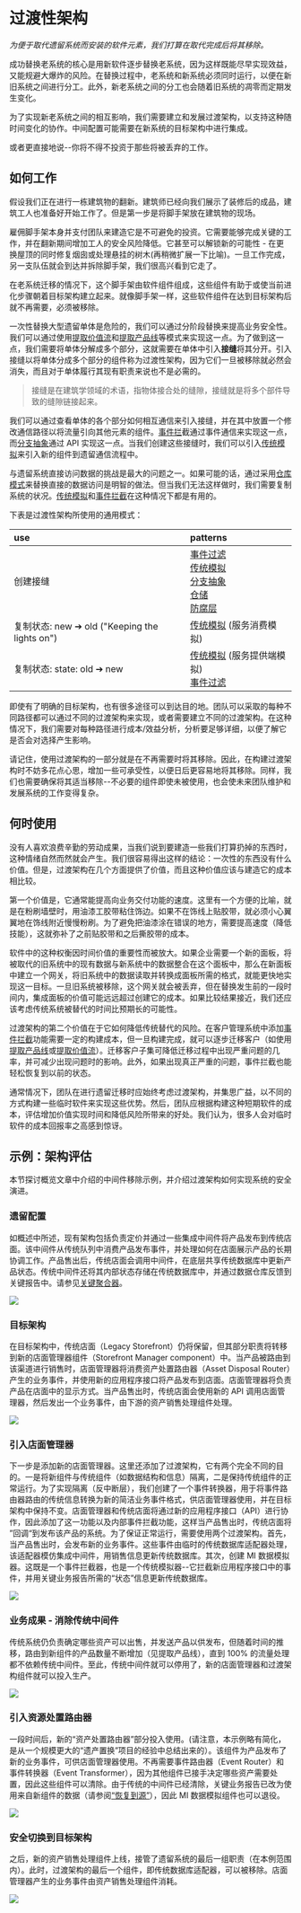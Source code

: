 # 过渡性架构

*为便于取代遗留系统而安装的软件元素，我们打算在取代完成后将其移除。*

成功替换老系统的核心是用新软件逐步替换老系统，因为这样既能尽早实现效益，又能规避大爆炸的风险。在替换过程中，老系统和新系统必须同时运行，以便在新旧系统之间进行分工。此外，新老系统之间的分工也会随着旧系统的凋零而定期发生变化。

为了实现新老系统之间的相互影响，我们需要建立和发展过渡架构，以支持这种随时间变化的协作。中间配置可能需要在新系统的目标架构中进行集成。

或者更直接地说--你将不得不投资于那些将被丢弃的工作。

## 如何工作

假设我们正在进行一栋建筑物的翻新。建筑师已经向我们展示了装修后的成品，建筑工人也准备好开始工作了。但是第一步是将脚手架放在建筑物的现场。

雇佣脚手架本身并支付团队来建造它是不可避免的投资。它需要能够完成关键的工作，并在翻新期间增加工人的安全风险降低。它甚至可以解锁新的可能性 - 在更换屋顶的同时修复烟囱或处理悬挂的树木(再稍微扩展一下比喻)。一旦工作完成，另一支队伍就会到达并拆除脚手架，我们很高兴看到它走了。

在老系统迁移的情况下，这个脚手架由软件组件组成，这些组件有助于或使当前进化步骤朝着目标架构建立起来。就像脚手架一样，这些软件组件在达到目标架构后就不再需要，必须被移除。

一次性替换大型遗留单体是危险的，我们可以通过分阶段替换来提高业务安全性。我们可以通过使用[提取价值流](extract-value-streams.md)和[提取产品线](extract-product-lines.md)等模式来实现这一点。为了做到这一点，我们需要将单体分解成多个部分，这就需要在单体中引入**接缝**将其分开。引入接缝以将单体分成多个部分的组件称为过渡性架构，因为它们一旦被移除就必然会消失，而且对于单体履行其现有职责来说也不是必需的。

> 接缝是在建筑学领域的术语，指物体接合处的缝隙，接缝就是将多个部件导致的缝隙链接起来。

我们可以通过查看单体的各个部分如何相互通信来引入接缝，并在其中放置一个修改通信路径以将流量引向其他元素的组件。[事件拦](event-interception.md)截通过事件通信来实现这一点，而[分支抽象](https://martinfowler.com/articles/patterns-legacy-displacement/event-interception.html)通过 API 实现这一点。当我们创建这些接缝时，我们可以引入[传统模拟](legacy-mimic.md)来引入新的组件到遗留通信流程中。

与遗留系统直接访问数据的挑战是最大的问题之一。如果可能的话，通过采用[仓库模式](https://martinfowler.com/eaaCatalog/repository.html)来替换直接的数据访问是明智的做法。但当我们无法这样做时，我们需要复制系统的状况。[传统模拟](legacy-mimic.md)和[事件拦截](event-interception.md)在这种情况下都是有用的。

下表是过渡性架构所使用的通用模式：

| use                                           | patterns                                                     |
| :-------------------------------------------- | :----------------------------------------------------------- |
| 创建接缝                                      | [事件过滤](event-interception.md)<br>[传统模拟](legacy-mimic.md)<br>[分支抽象](https://martinfowler.com/bliki/BranchByAbstraction.html)<br>[仓储](https://martinfowler.com/eaaCatalog/repository.html)<br>[防腐层](https://martinfowler.com/bliki/DomainDrivenDesign.html) |
| 复制状态: new ➔ old ("Keeping the lights on") | [传统模拟](legacy-mimic.md) (服务消费模拟)                   |
| 复制状态: state: old ➔ new                    | [传统模拟](legacy-mimic.hmd) (服务提供端模拟)<br>[事件过滤](event-interception.md) |

即使有了明确的目标架构，也有很多途径可以到达目的地。团队可以采取的每种不同路径都可以通过不同的过渡架构来实现，或者需要建立不同的过渡架构。在这种情况下，我们需要对每种路径进行成本/效益分析，分析要足够详细，以便了解它是否会对选择产生影响。

请记住，使用过渡架构的一部分就是在不再需要时将其移除。因此，在构建过渡架构时不妨多花点心思，增加一些可承受性，以便日后更容易地将其移除。同样，我们也需要确保将其适当移除--不必要的组件即使未被使用，也会使未来团队维护和发展系统的工作变得复杂。

## 何时使用

没有人喜欢浪费辛勤的劳动成果，当我们说到要建造一些我们打算扔掉的东西时，这种情绪自然而然就会产生。我们很容易得出这样的结论：一次性的东西没有什么价值。但是，过渡架构在几个方面提供了价值，而且这种价值应该与建造它的成本相比较。

第一个价值是，它通常能提高向业务交付功能的速度。这里有一个方便的比喻，就是在粉刷墙壁时，用油漆工胶带粘住饰边。如果不在饰线上贴胶带，就必须小心翼翼地在饰线附近慢慢粉刷。为了避免把油漆涂在错误的地方，需要提高速度（降低技能），这就弥补了之前贴胶带和之后撕胶带的成本。

软件中的这种权衡因时间价值的重要性而被放大。如果企业需要一个新的面板，将被取代的旧系统中的现有数据与新系统中的数据整合在这个面板中，那么在新面板中建立一个网关，将旧系统中的数据读取并转换成面板所需的格式，就能更快地实现这一目标。一旦旧系统被移除，这个网关就会被丢弃，但在替换发生前的一段时间内，集成面板的价值可能远远超过创建它的成本。如果比较结果接近，我们还应该考虑传统系统被替代的时间比预期长的可能性。

过渡架构的第二个价值在于它如何降低传统替代的风险。在客户管理系统中添加[事件拦截](event-interception.md)功能需要一定的构建成本，但一旦构建完成，就可以逐步迁移客户（如使用[提取产品线](extract-product-lines.md)或[提取价值流](extract-value-streams.md)）。迁移客户子集可降低迁移过程中出现严重问题的几率，并可减少出现问题时的影响。此外，如果出现真正严重的问题，事件拦截也能轻松恢复到以前的状态。

通常情况下，团队在进行遗留迁移时应始终考虑过渡架构，并集思广益，以不同的方式构建一些临时软件来实现这些优势。然后，团队应根据构建这种短期软件的成本，评估增加价值实现时间和降低风险所带来的好处。我们认为，很多人会对临时软件的成本回报率之高感到惊讶。

## 示例：架构评估

本节探讨概览文章中介绍的中间件移除示例，并介绍过渡架构如何实现系统的安全演进。

### 遗留配置

如概述中所述，现有架构包括负责定价并通过一些集成中间件将产品发布到传统店面。该中间件从传统队列中消费产品发布事件，并处理如何在店面展示产品的长期协调工作。产品售出后，传统店面会调用中间件，在底层共享传统数据库中更新产品状态。传统中间件还将其内部状态存储在传统数据库中，并通过数据仓库反馈到关键报告中。请参见[关键聚合器](critical-aggregator.md)。

![](./asserts/transitional-arch-legacy.png)

### 目标架构

在目标架构中，传统店面（Legacy Storefront）仍将保留，但其部分职责将转移到新的店面管理器组件（Storefront Manager component）中。当产品被路由到该渠道进行销售时，店面管理器将消费资产处置路由器（Asset Disposal Router）产生的业务事件，并使用新的应用程序接口将产品发布到店面。店面管理器将负责产品在店面中的显示方式。当产品售出时，传统店面会使用新的 API 调用店面管理器，然后发出一个业务事件，由下游的资产销售处理组件处理。

![](./asserts/transitional-arch-target.png)

### 引入店面管理器

下一步是添加新的店面管理器。这里还添加了过渡架构，它有两个完全不同的目的。一是将新组件与传统组件（如数据结构和信息）隔离，二是保持传统组件的正常运行。为了实现隔离（反中断层），我们创建了一个事件转换器，用于将事件路由器路由的传统信息转换为新的简洁业务事件格式，供店面管理器使用，并在目标架构中保持不变。店面管理器和传统店面将通过新的应用程序接口（API）进行协作，因此添加了这一功能以及内部事件拦截功能，这样当产品售出时，传统店面将 ”回调“到发布该产品的系统。为了保证正常运行，需要使用两个过渡架构。首先，当产品售出时，会发布新的业务事件。这些事件由临时的传统数据库适配器处理，该适配器模仿集成中间件，用销售信息更新传统数据库。其次，创建 MI 数据模拟器。这既是一个事件拦截器，也是一个传统模拟器--它拦截新应用程序接口中的事件，并用关键业务报告所需的“状态”信息更新传统数据库。

![](./asserts/transitional-arch-state-2.png)

### 业务成果 - 消除传统中间件

传统系统仍负责确定哪些资产可以出售，并发送产品以供发布，但随着时间的推移，路由到新组件的产品数量不断增加（见提取产品线），直到 100% 的流量处理都不依赖传统中间件。至此，传统中间件就可以停用了，新的店面管理器和过渡架构组件就可以投入生产。

![](./asserts/transitional-arch-state-3.png)

### 引入资源处置路由器

一段时间后，新的“资产处置路由器”部分投入使用。(请注意，本示例略有简化，是从一个规模更大的“遗产置换”项目的经验中总结出来的）。该组件为产品发布了新的业务事件，可供店面管理器使用。不再需要事件路由器（Event Router）和事件转换器（Event Transformer），因为其他组件已接手决定哪些资产需要处置，因此这些组件可以清除。由于传统的中间件已经清除，关键业务报告已改为使用来自新组件的数据（请参阅[“恢复到源”](revert-to-source.md)），因此 MI 数据模拟组件也可以退役。

![](./asserts/transitional-arch-state-4.png)

### 安全切换到目标架构

之后，新的资产销售处理组件上线，接管了遗留系统的最后一组职责（在本例范围内）。此时，过渡架构的最后一个组件，即传统数据库适配器，可以被移除。店面管理器产生的业务事件由资产销售处理组件消耗。

![](./asserts/transitional-arch-target-final.png)



